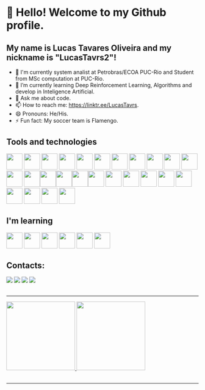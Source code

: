 # 👋 Hello! Welcome to my Github profile.
## My name is Lucas Tavares Oliveira and my nickname is "LucasTavrs2"!

- 🔭 I'm currently system analist at Petrobras/ECOA PUC-Rio and Student from MSc computation at PUC-Rio.
- 🌱 I’m currently learning Deep Reinforcement Learning, Algorithms and develop in Inteligence Artificial.
- 💬 Ask me about code.
- 📫 How to reach me: https://linktr.ee/LucasTavrs.
- 😄 Pronouns: He/His.
- ⚡ Fun fact: My soccer team is Flamengo.


## Tools and technologies

  <img src="https://cdn.jsdelivr.net/gh/devicons/devicon/icons/cplusplus/cplusplus-original.svg" width="42" height="42" /> <img src="https://cdn.jsdelivr.net/gh/devicons/devicon/icons/css3/css3-original.svg" width="42" height="42" /> <img src="https://cdn.jsdelivr.net/gh/devicons/devicon/icons/github/github-original.svg" width="42" height="42" /> <img src="https://cdn.jsdelivr.net/gh/devicons/devicon/icons/html5/html5-original.svg" width="42" height="42" /> <img src="https://cdn.jsdelivr.net/gh/devicons/devicon/icons/ionic/ionic-original.svg" width="42" height="42" /> <img src="https://cdn.jsdelivr.net/gh/devicons/devicon/icons/javascript/javascript-original.svg" width="42" height="42" /> <img src="https://cdn.jsdelivr.net/gh/devicons/devicon/icons/linkedin/linkedin-original.svg" width="42" height="42" /> <img src="https://cdn.jsdelivr.net/gh/devicons/devicon/icons/python/python-original.svg" width="42" height="42" /> <img src="https://cdn.jsdelivr.net/gh/devicons/devicon/icons/vscode/vscode-original.svg" width="42" height="42" />
  <img src="https://cdn.jsdelivr.net/gh/devicons/devicon/icons/php/php-original.svg" width="42" height="42" /> <img src="https://cdn.jsdelivr.net/gh/devicons/devicon/icons/bootstrap/bootstrap-original.svg" width="42" height="42" /> <img src="https://cdn.jsdelivr.net/gh/devicons/devicon/icons/figma/figma-original.svg" width="42" height="42" />
  <img src="https://cdn.jsdelivr.net/gh/devicons/devicon/icons/django/django-plain.svg" width="42" height="42"/><img src="https://cdn.jsdelivr.net/gh/devicons/devicon/icons/gitlab/gitlab-original-wordmark.svg" width="42" height="42"/><img src="https://cdn.jsdelivr.net/gh/devicons/devicon/icons/pandas/pandas-original-wordmark.svg" width="42" height="42"/><img src="https://cdn.jsdelivr.net/gh/devicons/devicon/icons/java/java-original.svg" width="42" height="42"/><img src="https://cdn.jsdelivr.net/gh/devicons/devicon/icons/mysql/mysql-original.svg" width="42" height="42" />
<img src="https://cdn.jsdelivr.net/gh/devicons/devicon@latest/icons/xcode/xcode-original.svg" width="42" height="42" />
<img src="https://cdn.jsdelivr.net/gh/devicons/devicon@latest/icons/powershell/powershell-original.svg" width="42" height="42" />
<img src="https://cdn.jsdelivr.net/gh/devicons/devicon@latest/icons/plotly/plotly-original-wordmark.svg" width="42" height="42" />
<img src="https://cdn.jsdelivr.net/gh/devicons/devicon@latest/icons/matplotlib/matplotlib-plain-wordmark.svg" width="42" height="42" />
<img src="https://cdn.jsdelivr.net/gh/devicons/devicon@latest/icons/markdown/markdown-original.svg" width="42" height="42" />
<img src="https://cdn.jsdelivr.net/gh/devicons/devicon@latest/icons/jupyter/jupyter-original-wordmark.svg" width="42" height="42" />
<img src="https://cdn.jsdelivr.net/gh/devicons/devicon@latest/icons/json/json-original.svg" width="42" height="42" />
<img src="https://cdn.jsdelivr.net/gh/devicons/devicon@latest/icons/homebrew/homebrew-original-wordmark.svg" width="42" height="42" />
<img src="https://cdn.jsdelivr.net/gh/devicons/devicon@latest/icons/flask/flask-original-wordmark.svg" width="42" height="42" />
          
                    
                                        
                 
## I'm learning
<img src="https://cdn.jsdelivr.net/gh/devicons/devicon@latest/icons/docker/docker-original-wordmark.svg" width="42" height="42" />  <img src="https://cdn.jsdelivr.net/gh/devicons/devicon@latest/icons/pytorch/pytorch-plain-wordmark.svg" width="42" height="42" />  <img src="https://cdn.jsdelivr.net/gh/devicons/devicon@latest/icons/zsh/zsh-original.svg" width="42" height="42" />  <img src="https://cdn.jsdelivr.net/gh/devicons/devicon@latest/icons/opencv/opencv-original-wordmark.svg" width="42" height="42" />  <img src="https://cdn.jsdelivr.net/gh/devicons/devicon@latest/icons/notion/notion-original.svg" width="42" height="42" />  <img src="https://cdn.jsdelivr.net/gh/devicons/devicon@latest/icons/numpy/numpy-original-wordmark.svg" width="42" height="42" />
          
          
          
          
            
          
## Contacts:

<div>
<a href="https://instagram.com/lucastavrs2" target="_blank"> <img src="https://img.shields.io/badge/-Instagram-%23E4405F?style=for-the-badge&logo=instagram&logoColor=white" target="_blank"></a>
<a href="https://www.twitch.tv/lucastavrs2" target="_blank"> <img src="https://img.shields.io/badge/Twitch-9146FF?style=for-the-badge&logo=twitch&logoColor=white" target="_blank"></a>
<a href = "mailto:lucastavrs2@gmail.com"> <img src="https://img.shields.io/badge/Gmail-D14836?style=for-the-badge&logo=gmail&logoColor=white" target="_blank"></a>
<a href="https://www.linkedin.com/in/https://www.linkedin.com/in/lucas-tavares-3038901a5/" target="_blank"> <img src="https://img.shields.io/badge/-LinkedIn-%230077B5?style=for-the-badge&logo=linkedin&logoColor=white" target="_blank"></a>   
</div>
<br>
<hr>
<div>
<a href="https://github.com/LucasTavrs2">
<img height="180em" src="https://github-readme-stats.vercel.app/api/top-langs/?username=LucasTavrs2&layout=compact&langs_count=7&theme=dracula"/>
<img height="180em" src="https://github-readme-stats.vercel.app/api?username=LucasTavrs2&show_icons=true&theme=dracula&include_all_commits=true&count_private=true"/>
</div>
<br>
<hr>



<!--
**LucasTavrs2/LucasTavrs2** is a ✨ _special_ ✨ repository because its `README.md` (this file) appears on your GitHub profile.

Here are some ideas to get you started:

- 🔭 I’m currently working on ...
- 🌱 I’m currently learning ...
- 👯 I’m looking to collaborate on ...
- 🤔 I’m looking for help with ...
- 💬 Ask me about ...
- 📫 How to reach me: ...
- 😄 Pronouns: ...
- ⚡ Fun fact: ...
-->
